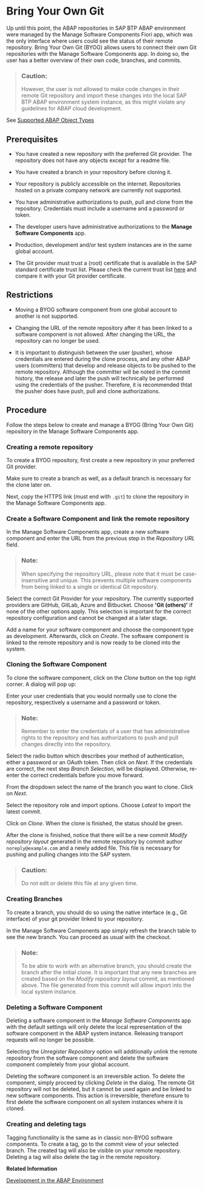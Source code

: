 <!-- loio994c961dd666413e801df6c62cb727fc -->

# Bring Your Own Git

Up until this point, the ABAP repositories in SAP BTP ABAP environment were managed by the Manage Software Components Fiori app, which was the only interface where users could see the status of their remote repository. Bring Your Own Git \(BYOG\) allows users to connect their own Git repositories with the Manage Software Components app. In doing so, the user has a better overview of their own code, branches, and commits.

> ### Caution:  
> However, the user is not allowed to make code changes in their remote Git repository and import these changes into the local SAP BTP ABAP environment system instance, as this might violate any guidelines for ABAP cloud development.

See [Supported ABAP Object Types](https://help.sap.com/docs/btp/sap-business-technology-platform/supported-abap-object-types?version=Cloud) 



<a name="loio994c961dd666413e801df6c62cb727fc__section_zhh_vkt_c1c"/>

## Prerequisites

-   You have created a new repository with the preferred Git provider. The repository does not have any objects except for a readme file.

-   You have created a branch in your repository before cloning it.

-   Your repository is publicly accessible on the internet. Repositories hosted on a private company network are currently not supported.

-   You have administrative authorizations to push, pull and clone from the repository. Credentials must include a username and a password or token.

-   The developer users have administrative authorizations to the **Manage Software Components** app.

-   Production, development and/or test system instances are in the same global account.

-   The Git provider must trust a \(root\) certificate that is available in the SAP standard certificate trust list. Please check the current trust list [here](https://me.sap.com/notes/2801396) and compare it with your Git provider certificate.




<a name="loio994c961dd666413e801df6c62cb727fc__section_s24_hlt_c1c"/>

## Restrictions

-   Moving a BYOG software component from one global account to another is not supported.

-   Changing the URL of the remote repository after it has been linked to a software component is not allowed. After changing the URL, the repository can no longer be used.

-   It is important to distinguish between the user \(pusher\), whose credentials are entered during the clone process, and any other ABAP users \(committers\) that develop and release objects to be pushed to the remote repository. Although the committer will be noted in the commit history, the release and later the push will technically be performed using the credentials of the pusher. Therefore, it is recommended thtat the pusher does have push, pull and clone authorizations.




<a name="loio994c961dd666413e801df6c62cb727fc__section_cjt_44t_c1c"/>

## Procedure

Follow the steps below to create and manage a BYOG \(Bring Your Own Git\) repository in the Manage Software Components app.



### Creating a remote repository

To create a BYOG repository, first create a new repository in your preferred Git provider.

Make sure to create a branch as well, as a default branch is necessary for the clone later on.

Next, copy the HTTPS link \(must end with `.git`\) to clone the repository in the Manage Software Components app.



### Create a Software Component and link the remote repository

In the Manage Software Components app, create a new software component and enter the URL from the previous step in the *Repository URL* field.

> ### Note:  
> When specifying the repository URL, please note that it must be case-insensitive and unique. This prevents multiple software components from being linked to a single or identical Git repository.

Select the correct Git Provider for your repository. The currently supported providers are GitHub, GitLab, Azure and Bitbucket. Choose **'Git \(others\)'** if none of the other options apply. This selection is important for the correct repository configuration and cannot be changed at a later stage.

Add a name for your software component and choose the component type as development. Afterwards, click on *Create*. The software component is linked to the remote repository and is now ready to be cloned into the system.



### Cloning the Software Component

To clone the software component, click on the *Clone* button on the top right corner. A dialog will pop up:

Enter your user credentials that you would normally use to clone the repository, respectively a username and a password or token.

> ### Note:  
> Remember to enter the credentials of a user that has administrative rights to the repository and has authorizations to push and pull changes directly into the repository.

Select the radio button which describes your method of authentication, either a password or an OAuth token. Then click on *Next*. If the credentials are correct, the next step *Branch Selection*, will be displayed. Otherwise, re-enter the correct credentials before you move forward.

From the dropdown select the name of the branch you want to clone. Click on *Next*.

Select the repository role and import options. Choose *Latest* to import the latest commit.

Click on *Clone*. When the clone is finished, the status should be green.

After the clone is finished, notice that there will be a new commit *Modify repository layout* generated in the remote repository by commit author `noreply@example.com` and a newly added file. This file is necessary for pushing and pulling changes into the SAP system.

> ### Caution:  
> Do not edit or delete this file at any given time.



### Creating Branches

To create a branch, you should do so using the native interface \(e.g., Git interface\) of your git provider linked to your repository.

In the Manage Software Components app simply refresh the branch table to see the new branch. You can proceed as usual with the checkout.

> ### Note:  
> To be able to work with an alternative branch, you should create the branch after the initial clone. It is important that any new branches are created based on the *Modify repository layout* commit, as mentioned above. The file generated from this commit will allow import into the local system instance.



### Deleting a Software Component

Deleting a software component in the *Manage Software Components* app with the default settings will only delete the local representation of the software component in the ABAP system instance. Releasing transport requests will no longer be possible.

Selecting the *Unregister Repository* option will additionally unlink the remote repository from the software component and delete the software component completely from your global account.

Deleting the software component is an irreversible action. To delete the component, simply proceed by clicking *Delete* in the dialog. The remote Git repository will not be deleted, but it cannot be used again and be linked to new software components. This action is irreversible, therefore ensure to first delete the software component on all system instances where it is cloned.



### Creating and deleting tags

Tagging functionality is the same as in classic non-BYOG software components. To create a tag, go to the commit view of your selected branch. The created tag will also be visible on your remote repository. Deleting a tag will also delete the tag in the remote repository.

**Related Information**  


[Development in the ABAP Environment](https://help.sap.com/docs/btp/sap-business-technology-platform/development-in-abap-environment?version=Cloud)


